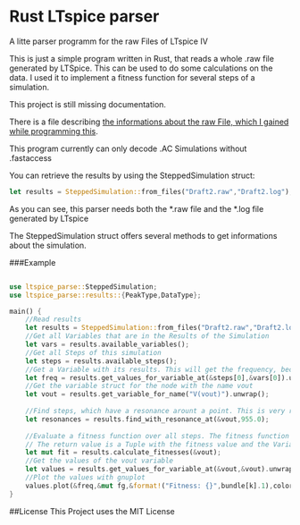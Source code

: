 # Rust LTspice parser
A litte parser programm for the raw Files of LTspice IV

This is just a simple program written in Rust, that reads a whole .raw file generated by LTSpice. 
This can be used to do some calculations on the data. I used it to implement a fitness function for several steps of a simulation.

This project is still missing documentation.

There is a file describing [the informations about the raw File, which I gained while programming this](https://github.com/Tyde/rust_ltspice_parser/blob/master/LTSpice_RAW_File_Info.md).

This program currently can only decode .AC Simulations without .fastaccess

You can retrieve the results by using the SteppedSimulation struct:
```rust
let results = SteppedSimulation::from_files("Draft2.raw","Draft2.log");
```
As you can see, this parser needs both the *.raw file and the *.log file generated by LTspice

The SteppedSimulation struct offers several methods to get informations about the simulation.

###Example
```rust

use ltspice_parse::SteppedSimulation;
use ltspice_parse::results::{PeakType,DataType};

main() {
	//Read results
	let results = SteppedSimulation::from_files("Draft2.raw","Draft2.log");
	//Get all Variables that are in the Results of the Simulation
	let vars = results.available_variables();
	//Get all Steps of this simulation
	let steps = results.available_steps();
	//Get a Variable with its results. This will get the frequency, because it is the first variable
	let freq = results.get_values_for_variable_at(&steps[0],&vars[0]).unwrap();
	//Get the variable struct for the node with the name vout
	let vout = results.get_variable_for_name("V(vout)").unwrap();
	
	//Find steps, which have a resonance arount a point. This is very rudimentary
	let resonances = results.find_with_resonance_at(&vout,955.0);
	
	//Evaluate a fitness function over all steps. The fitness function is defined in the struct implementation
	// The return value is a Tuple with the fitness value and the VariableResult
	let mut fit = results.calculate_fitnesses(&vout);
	//Get the values of the vout variable
	let values = results.get_values_for_variable_at(&vout,&vout).unwrap();
	//Plot the values with gnuplot
	values.plot(&freq,&mut fg,&format!("Fitness: {}",bundle[k].1),colors[k]);
}
```

##License
This Project uses the MIT License
